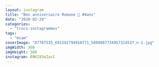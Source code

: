 ```yaml
---
layout: instagram
title: "Bon anniversaire Romane 🥳 #4ans"
date: "2020-02-29"
categories: 
  - "trucs-instagrammes"
tags: 
  - "miam"
coverImage: "87787535_691592794910771_5809087734957314537_n-1.jpg"
imgWidth: 360
imgHeight: 360
instagram: B9KI83wIacC
---
```

